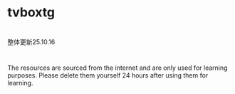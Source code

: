 # tvboxtg
#
整体更新25.10.16
# 
The resources are sourced from the internet and are only used for learning purposes. Please delete them yourself 24 hours after using them for learning.